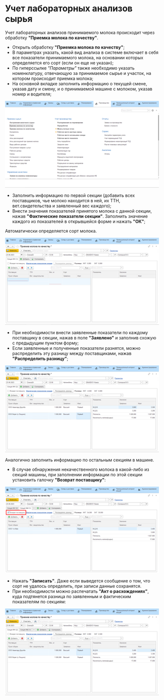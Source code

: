 # Учет лабораторных анализов сырья

Учет лабораторных анализов принимаемого молока происходит через обработку **"Приемка молока по качеству"**.

- Открыть обработку **"Приемка молока по качеству"**;
- В параметрах указать, какой вид анализа в системе включает в себя все показатели принимаемого молока, на основании которых определяется его сорт (если он еще не указан);
- По гиперссылке *"Параметры"* также необходимо указать номенклатуру, отвечающую за принимаемое сырье и участок, на котором происходит приемка молока;  
- На основной вкладке заполнить информацию о текущей смене, указав дату и смену, и о принимаемой машине с молоком, указав номер и водителя;

![](LaboratoryAnalysisOfMilk.assets/1.gif)

- Заполнить информацию по первой секции (добавить всех поставщиков, чье молоко находится в ней, их ТТН, вет.свидетельства и заявленный вес каждого);
- Внести значения показателей принятого молока с данной секции, нажав **"Фактические показатели секции"**. Заполнить значение каждого из показателей в открывшейся форме и нажать **"ОК"**;
 
Автоматически определяется сорт молока.  
    
![](LaboratoryAnalysisOfMilk.assets/2.gif)

-   При необходимости внести заявленные показатели по каждому поставщику
    в секции, нажав в поле **"Заявлено"** и заполнив схожую с предыдущим
    пунктом форму;
-   Если заявленные и полученные показатели разнятся, можно распределить
    эту разницу между поставщиками, нажав **"Распределить разницу"**;
    
![](LaboratoryAnalysisOfMilk.assets/3.gif)

Аналогично заполнить информацию по остальным секциям в машине.  

- В случае обнаружения некачественного молока в какой-либо из секций машины, при заполнении информации по этой секции установить галочку **"Возврат поставщику"**:

![](LaboratoryAnalysisOfMilk.assets/1.png)

-   Нажать **"Записать"**. Даже если выведется сообщение о том, что сорт не удалось определить, при записи данные сохранятся.
- При необходимости можно распечатать **"Акт о расхождениях"**, куда подтянется разница по заявленным и фактическим показателям по секциям:

![](LaboratoryAnalysisOfMilk.assets/4.gif)
